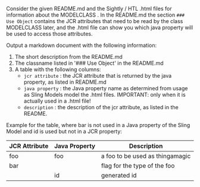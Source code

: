 Consider the given README.md and the Sightly / HTL .html files for information about the MODELCLASS .
In the README.md the section `### Use Object` contains the JCR attributes that need to be read by the class
MODELCLASS later, and the .html file can show you which java property will be used
to access those attributes.

Output a markdown document with the following information:

1. The short description from the README.md
2. The classname listed in '### Use Object' in the README.md
3. A table with the following columns:
    - `jcr attribute` : the JCR attribute that is returned by the java property, as listed in README.md
    - `java property` : the Java property name as determined from usage as Sling Models model the .html files. 
      IMPORTANT: only when it is actually used in a .html file!
    - `description` : the description of the jcr attribute, as listed in the README.

Example for the table, where bar is not used in a Java property of the Sling Model and id is used but not in a JCR 
property:  

| JCR Attribute | Java Property | Description                     |
|-------------|---------------|---------------------------------|
| foo         | foo           | a foo to be used as thingamagic |
| bar         |               | flag for the type of the foo    |
|             | id            | generated id                    |
